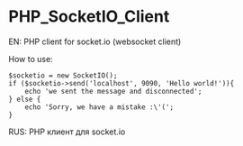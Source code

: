 PHP_SocketIO_Client
===================

EN: PHP client for socket.io (websocket client)

How to use:
```
$socketio = new SocketIO();
if ($socketio->send('localhost', 9090, 'Hello world!')){
    echo 'we sent the message and disconnected';
} else {
    echo 'Sorry, we have a mistake :\'(';
}
```



RUS: PHP клиент для socket.io
